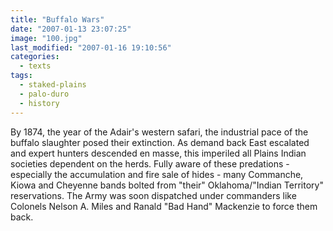 ```yaml
---
title: "Buffalo Wars"
date: "2007-01-13 23:07:25"
image: "100.jpg"
last_modified: "2007-01-16 19:10:56"
categories:
  - texts
tags:
  - staked-plains
  - palo-duro
  - history  
---
```


By 1874, the year of the Adair's western safari, the industrial pace of the buffalo slaughter posed their extinction. As demand back East escalated and expert hunters descended en masse, this imperiled all Plains Indian societies dependent on the herds. Fully aware of these predations - especially the accumulation and fire sale of hides - many Commanche, Kiowa and Cheyenne bands bolted from "their" Oklahoma/"Indian Territory" reservations. The Army was soon dispatched under commanders like Colonels Nelson A. Miles and Ranald "Bad Hand" Mackenzie to force them back.
